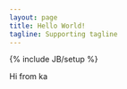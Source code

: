 ```yaml
---
layout: page
title: Hello World!
tagline: Supporting tagline
---
```

{% include JB/setup %}

Hi from ka